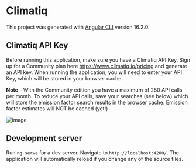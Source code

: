 # Climatiq

This project was generated with [Angular CLI](https://github.com/angular/angular-cli) version 16.2.0.

## Climatiq API Key

Before running this application, make sure you have a Climatiq API Key. Sign up for a Community plan here https://www.climatiq.io/pricing and generate an API key. When running the application, you will need to enter your API Key, which will be stored in your browser cache.


**Note** - With the Community edition you have a maximum of 250 API calls per month. To reduce your API calls, save your searches (see below) which will store the emission factor search results in the browser cache. Emission factor estimates will NOT be cached (yet!) 

![image](https://github.com/chr15r/climatiq-testing/assets/15849914/efc788e4-7a8a-4710-b617-6e1781d52b52)

## Development server

Run `ng serve` for a dev server. Navigate to `http://localhost:4200/`. The application will automatically reload if you change any of the source files.
